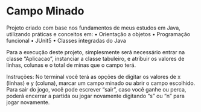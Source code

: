 # Campo Minado
Projeto criado com base nos fundamentos de meus estudos em Java, utilizando práticas e conceitos em:
• Orientação a objetos
• Programação funcional 
• JUnit5
• Classes integradas do Java

Para a execução deste projeto, simplesmente será necessário entrar na classe “Aplicacao”, instanciar a classe tabuleiro, e atribuir os valores de linhas, colunas e o total de minas que o campo terá.

Instruções:
No terminal você terá as opções de digitar os valores de x (linhas) e y (coluna), marcar um campo minado ou abrir o campo escolhido.
Para sair do jogo, você pode escrever “sair”, caso você ganhe ou perca, poderá encerrar a partida ou jogar novamente digitando “s” ou “n” para jogar novamente.
